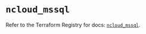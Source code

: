 # `ncloud_mssql`

Refer to the Terraform Registry for docs: [`ncloud_mssql`](https://registry.terraform.io/providers/navercloudplatform/ncloud/4.0.4/docs/resources/mssql).
